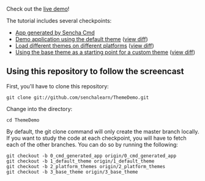 Check out the [live demo][demo]!

The tutorial includes several checkpoints:

* [App generated by Sencha Cmd][0]
* [Demo application using the default theme][1] ([view diff][0-1])
* [Load different themes on different platforms][2] ([view diff][1-2])
* [Using the base theme as a starting point for a custom theme][3] ([view diff][2-3])

## Using this repository to follow the screencast

First, you'll have to clone this repository:

    git clone git://github.com/senchalearn/ThemeDemo.git

Change into the directory:

    cd ThemeDemo

By default, the git clone command will only create the master branch locally. If you want to study the code at each checkpoint, you will have to fetch each of the other branches. You can do so by running the following:

    git checkout -b 0_cmd_generated_app origin/0_cmd_generated_app
    git checkout -b 1_default_theme origin/1_default_theme
    git checkout -b 2_platform_themes origin/2_platform_themes
    git checkout -b 3_base_theme origin/3_base_theme

[0]: https://github.com/senchalearn/ThemeDemo/tree/0_cmd_generated_app
[1]: https://github.com/senchalearn/ThemeDemo/tree/1_default_theme
[2]: https://github.com/senchalearn/ThemeDemo/tree/2_platform_themes
[3]: https://github.com/senchalearn/ThemeDemo/tree/3_base_theme

[0-1]: https://github.com/senchalearn/ThemeDemo/compare/0_cmd_generated_app...1_default_theme
[1-2]: https://github.com/senchalearn/ThemeDemo/compare/1_default_theme...2_platform_themes
[2-3]: https://github.com/senchalearn/ThemeDemo/compare/2_platform_themes...3_base_theme

[demo]: http://senchalearn.github.io/ThemeDemo/build/ThemeDemo/production/index.html
